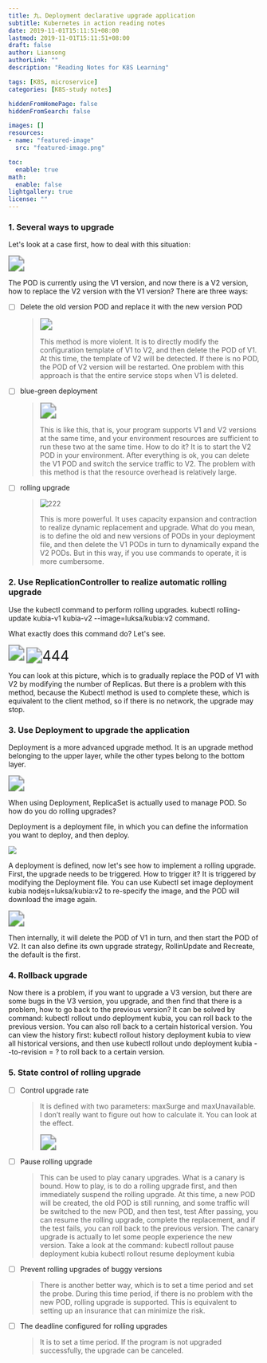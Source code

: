 ```yaml
---
title: 九、Deployment declarative upgrade application
subtitle: Kubernetes in action reading notes
date: 2019-11-01T15:11:51+08:00
lastmod: 2019-11-01T15:11:51+08:00
draft: false
author: Liansong
authorLink: ""
description: "Reading Notes for K8S Learning"

tags: [K8S, microservice]
categories: [K8S-study notes]

hiddenFromHomePage: false
hiddenFromSearch: false

images: []
resources:
- name: "featured-image"
  src: "featured-image.png"

toc:
  enable: true
math:
  enable: false
lightgallery: true
license: ""
---
```


### 1. Several ways to upgrade

Let's look at a case first, how to deal with this situation:

<img src="https://cdn.jsdelivr.net/gh/yeliansong/github-blog-PIC/blog-images006y8mN6gy1g71nmdt0vuj30g608h3ze.jpg" style="zoom:200%;" />

The POD is currently using the V1 version, and now there is a V2 version, how to replace the V2 version with the V1 version? There are three ways:

- [ ] Delete the old version POD and replace it with the new version POD

   > <img src="https://cdn.jsdelivr.net/gh/yeliansong/github-blog-PIC/blog-images006y8mN6gy1g71nmgk8eaj30le0c10yd.jpg" style="zoom:150%;" />
   >
   > This method is more violent. It is to directly modify the configuration template of V1 to V2, and then delete the POD of V1. At this time, the template of V2 will be detected. If there is no POD, the POD of V2 version will be restarted. One problem with this approach is that the entire service stops when V1 is deleted.



- [ ] blue-green deployment

   > <img src="https://cdn.jsdelivr.net/gh/yeliansong/github-blog-PIC/blog-images006y8mN6gy1g71nmiqr20j30ls0a1gqg.jpg" style="zoom:200%;" />
   >
   > This is like this, that is, your program supports V1 and V2 versions at the same time, and your environment resources are sufficient to run these two at the same time. How to do it? It is to start the V2 POD in your environment. After everything is ok, you can delete the V1 POD and switch the service traffic to V2. The problem with this method is that the resource overhead is relatively large.



- [ ] rolling upgrade

   > ![222](https://p.ipic.vip/40bi67.jpg)
   >
   > This is more powerful. It uses capacity expansion and contraction to realize dynamic replacement and upgrade. What do you mean, is to define the old and new versions of PODs in your deployment file, and then delete the V1 PODs in turn to dynamically expand the V2 PODs. But in this way, if you use commands to operate, it is more cumbersome.



### 2. Use ReplicationController to realize automatic rolling upgrade

Use the kubectl command to perform rolling upgrades. kubectl rolling-update kubia-v1 kubia-v2 --image=luksa/kubia:v2 command.

What exactly does this command do? Let's see.

<img src="https://cdn.jsdelivr.net/gh/yeliansong/github-blog-PIC/blog-images006y8mN6gy1g71nmmv5gvj30j506ojt3.jpg" style="zoom:200%;" />

<img src="https://p.ipic.vip/lpzdzr.jpg" alt="444" style="zoom:200%;" />

You can look at this picture, which is to gradually replace the POD of V1 with V2 by modifying the number of Replicas. But there is a problem with this method, because the Kubectl method is used to complete these, which is equivalent to the client method, so if there is no network, the upgrade may stop.



### 3. Use Deployment to upgrade the application

Deployment is a more advanced upgrade method. It is an upgrade method belonging to the upper layer, while the other types belong to the bottom layer.

<img src="https://cdn.jsdelivr.net/gh/yeliansong/github-blog-PIC/blog-images006y8mN6gy1g71nmqdl59j30hu03k0ta.jpg" style="zoom:200%;" />

When using Deployment, ReplicaSet is actually used to manage POD. So how do you do rolling upgrades?

Deployment is a deployment file, in which you can define the information you want to deploy, and then deploy.

![](https://cdn.jsdelivr.net/gh/yeliansong/github-blog-PIC/blog-images006y8mN6gy1g71nms17isj30jf08jac2.jpg)

A deployment is defined, now let's see how to implement a rolling upgrade. First, the upgrade needs to be triggered. How to trigger it? It is triggered by modifying the Deployment file. You can use Kubectl set image deployment kubia nodejs=luksa/kubia:v2 to re-specify the image, and the POD will download the image again.

<img src="https://cdn.jsdelivr.net/gh/yeliansong/github-blog-PIC/blog-images006y8mN6gy1g71nmtibo8j30ll08agoq.jpg" style="zoom:200%;" />

Then internally, it will delete the POD of V1 in turn, and then start the POD of V2. It can also define its own upgrade strategy, RollinUpdate and Recreate, the default is the first.



### 4. Rollback upgrade

Now there is a problem, if you want to upgrade a V3 version, but there are some bugs in the V3 version, you upgrade, and then find that there is a problem, how to go back to the previous version? It can be solved by command: kubectl rollout undo deployment kubia, you can roll back to the previous version. You can also roll back to a certain historical version. You can view the history first: kubectl rollout history deployment kubia to view all historical versions, and then use kubectl rollout undo deployment kubia --to-revision = ? to roll back to a certain version.



### 5. State control of rolling upgrade

- [ ] Control upgrade rate

   > It is defined with two parameters: maxSurge and maxUnavailable. I don’t really want to figure out how to calculate it. You can look at the effect.
   >
   > <img src="https://cdn.jsdelivr.net/gh/yeliansong/github-blog-PIC/blog-images006y8mN6gy1g71nmum3dkj30ll08agoq.jpg" style="zoom:200%;" />



- [ ] Pause rolling upgrade

   > This can be used to play canary upgrades. What is a canary is bound. How to play, is to do a rolling upgrade first, and then immediately suspend the rolling upgrade. At this time, a new POD will be created, the old POD is still running, and some traffic will be switched to the new POD, and then test, test After passing, you can resume the rolling upgrade, complete the replacement, and if the test fails, you can roll back to the previous version. The canary upgrade is actually to let some people experience the new version. Take a look at the command:
   > kubectl rollout pause deployment kubia
   > kubectl rollout resume deployment kubia



- [ ] Prevent rolling upgrades of buggy versions

   > There is another better way, which is to set a time period and set the probe. During this time period, if there is no problem with the new POD, rolling upgrade is supported. This is equivalent to setting up an insurance that can minimize the risk.



- [ ] The deadline configured for rolling upgrades

   > It is to set a time period. If the program is not upgraded successfully, the upgrade can be canceled.